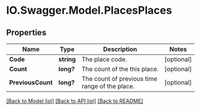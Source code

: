 # IO.Swagger.Model.PlacesPlaces
## Properties

Name | Type | Description | Notes
------------ | ------------- | ------------- | -------------
**Code** | **string** | The place code. | [optional] 
**Count** | **long?** | The count of the this place. | [optional] 
**PreviousCount** | **long?** | The count of previous time range of the place. | [optional] 

[[Back to Model list]](../README.md#documentation-for-models) [[Back to API list]](../README.md#documentation-for-api-endpoints) [[Back to README]](../README.md)

